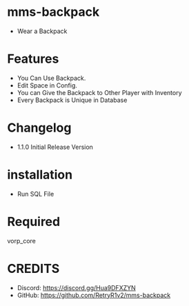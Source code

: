 # mms-backpack

- Wear a Backpack

# Features
 
- You Can Use Backpack.
- Edit Space in Config.
- You can Give the Backpack to Other Player with Inventory
- Every Backpack is Unique in Database

# Changelog

- 1.1.0 Initial Release Version


# installation 

- Run SQL File

# Required

vorp_core


# CREDITS
- Discord: https://discord.gg/Hua9DFXZYN
- GitHub: https://github.com/RetryR1v2/mms-backpack
